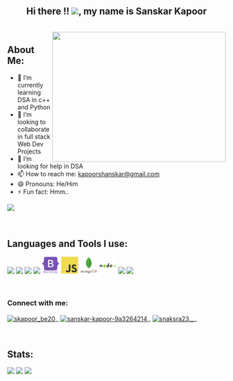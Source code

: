 <h2 align = "center"> Hi there !! <img src="https://raw.githubusercontent.com/MartinHeinz/MartinHeinz/master/wave.gif" width="30px">, my name is Sanskar Kapoor </h2>

<br>





<img align="right" height="300" width="400" src="https://user-images.githubusercontent.com/76424866/144015544-5fafb15f-edf4-49da-99e5-521f974d9196.gif"/>

 ## About Me: 
 

- 🌱 I’m currently learning DSA in c++ and Python
- 👯 I’m looking to collaborate in full stack Web Dev Projects
- 🤔 I’m looking for help in DSA
- 📫 How to reach me: kapoorshanskar@gmail.com
- 😄 Pronouns: He/Him
- ⚡ Fun fact: Hmm..


 ![](https://komarev.com/ghpvc/?username=sanskar-23&color=ff69b4)

<br>


## Languages and Tools I use:

<img src="https://img.icons8.com/color/48/000000/c-programming.png"/> <img src="https://img.icons8.com/color/48/000000/c-plus-plus-logo.png"/> <img src="https://img.icons8.com/color/48/000000/html-5--v1.png"/>
<img src="https://img.icons8.com/color/css3"/> <img src="https://raw.githubusercontent.com/devicons/devicon/master/icons/bootstrap/bootstrap-plain-wordmark.svg" alt="bootstrap" width="40" height="40"/> <img src="https://raw.githubusercontent.com/devicons/devicon/master/icons/javascript/javascript-original.svg" alt="javascript" width="40" height="40"/> <img src="https://raw.githubusercontent.com/devicons/devicon/master/icons/mongodb/mongodb-original-wordmark.svg" alt="mongodb" width="40" height="40"/> <img src="https://raw.githubusercontent.com/devicons/devicon/master/icons/nodejs/nodejs-original-wordmark.svg" alt="nodejs" width="40" height="40"/> <img src="https://img.icons8.com/color/48/000000/visual-studio-code-2019.png"/> <img src="https://img.icons8.com/fluency/48/000000/github.png"/>

<br>


<h3 align="left">Connect with me:</h3>
<p align="left">
<a href="https://www.hackerrank.com/skapoor_be20" target="blank"><img align="center" src="https://cdn.worldvectorlogo.com/logos/hackerrank.svg" alt="skapoor_be20" height="40"/>	&nbsp;</a>
<a href="https://www.linkedin.com/in/sanskar-kapoor-9a3264214" target="blank"><img align="center" src="https://upload.wikimedia.org/wikipedia/commons/thumb/c/ca/LinkedIn_logo_initials.png/768px-LinkedIn_logo_initials.png" alt="sanskar-kapoor-9a3264214" height="40"/>	&nbsp;</a>
<a href="https://www.instagram.com/sanskar23._/" target="blank"><img align="center" src="https://img.icons8.com/fluency/50/000000/instagram-new.png" alt="snaksra23._" height="40"/>	&nbsp;</a>
</p>

<br>

## Stats: 
<img width="495px" src="https://github-readme-stats.vercel.app/api?username=sanskar-23&show_icons=true&theme=nightowl&hide_border=false&include_all_commits=true&hide_title=false" /> 
<img width="495px" src="https://github-readme-stats.vercel.app/api/top-langs/?username=sanskar-23&layout=compact&theme=nightowl&hide_border=false&hide_title=true" />
<img width ="495px" src="https://github-readme-streak-stats.herokuapp.com/?user=sanskar-23&theme=nightowl"/>

